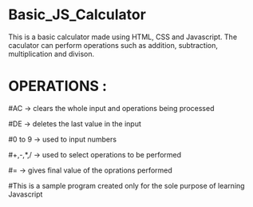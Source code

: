 # Basic_JS_Calculator

This is a basic calculator made using HTML, CSS and Javascript. The caculator can perform operations such as addition, subtraction, multiplication and divison.

OPERATIONS :
============

#AC -> clears the whole input and operations being processed

#DE -> deletes the last value in the input

#0 to 9 -> used to input numbers

#+,-,*,/ -> used to select operations to be performed

#= -> gives final value of the oprations performed



#This is a sample program created only for the sole purpose of learning Javascript
